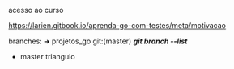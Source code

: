 acesso ao curso

https://larien.gitbook.io/aprenda-go-com-testes/meta/motivacao

branches:
➜  projetos_go git:(master) ***git branch --list***
* master
  triangulo